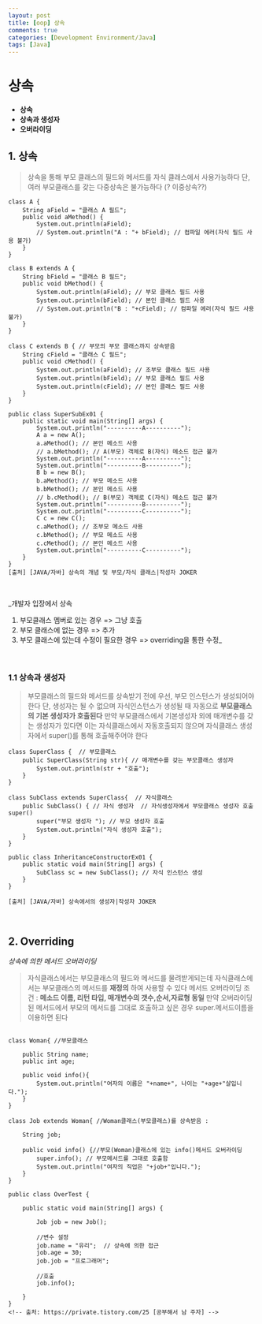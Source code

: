 ```yaml
---
layout: post
title: [oop] 상속
comments: true
categories: [Development Environment/Java]
tags: [Java]
---
```


# 상속

* __상속__
* __상속과 생성자__
* __오버라이딩__

##  1. 상속
> 상속을 통해 부모 클래스의 필드와 메서드를 자식 클래스에서 사용가능하다
> 단, 여러 부모클래스를 갖는 다중상속은 불가능하다 (? 이중상속??)
```{.java}
class A {
	String aField = "클래스 A 필드";
	public void aMethod() {
		System.out.println(aField);
		// System.out.println("A : "+ bField); // 컴파일 에러(자식 필드 사용 불가)
	}
}

class B extends A {
	String bField = "클래스 B 필드";
	public void bMethod() {
		System.out.println(aField); // 부모 클래스 필드 사용
		System.out.println(bField); // 본인 클래스 필드 사용
		// System.out.println("B : "+cField); // 컴파일 에러(자식 필드 사용 불가)
	}
}

class C extends B { // 부모의 부모 클래스까지 상속받음
	String cField = "클래스 C 필드";
	public void cMethod() {
		System.out.println(aField); // 조부모 클래스 필드 사용
		System.out.println(bField); // 부모 클래스 필드 사용
		System.out.println(cField); // 본인 클래스 필드 사용
	}
}

public class SuperSubEx01 {
	public static void main(String[] args) {
		System.out.println("----------A----------");
		A a = new A();
		a.aMethod(); // 본인 메소드 사용
		// a.bMethod(); // A(부모) 객체로 B(자식) 메소드 접근 불가
		System.out.println("----------A----------");
		System.out.println("----------B----------");
		B b = new B();
		b.aMethod(); // 부모 메소드 사용
		b.bMethod(); // 본인 메소드 사용
		// b.cMethod(); // B(부모) 객체로 C(자식) 메소드 접근 불가
		System.out.println("----------B----------");
		System.out.println("----------C----------");
		C c = new C();
		c.aMethod(); // 조부모 메소드 사용
		c.bMethod(); // 부모 메소드 사용
		c.cMethod(); // 본인 메소드 사용
		System.out.println("----------C----------");
	}
}
[출처] [JAVA/자바] 상속의 개념 및 부모/자식 클래스|작성자 JOKER
```

<br>

_개발자 입장에서 상속
1. 부모클래스 멤버로 있는 경우 => 그냥 호출
2. 부모 클래스에 없는 경우  => 추가
3. 부모 클래스에 있는데 수정이 필요한 경우 => overriding을 통한 수정_

<br>

### 1.1 상속과 생성자
> 부모클래스의 필드와 메서드를 상속받기 전에 우선, 부모 인스턴스가 생성되어야 한다 단, 생성자는 될 수 없으며 자식인스턴스가 생성될 때 자동으로
__부모클래스의 기본 생성자가 호출된다__
> 만약 부모클래스에서 기본생성자 외에 매개변수를 갖는 생성자가 있다면 이는 자식클래스에서 자동호출되지 않으며 자식클래스 생성자에서 super()를 통해 호출해주어야 한다

```{.java}
class SuperClass {  // 부모클래스
	public SuperClass(String str){ // 매개변수를 갖는 부모클래스 생성자
		System.out.println(str + "호출");
	}
}

class SubClass extends SuperClass{  // 자식클래스
	public SubClass() { // 자식 생성자  // 자식생성자에서 부모클래스 생성자 호출 super()
		super("부모 생성자 "); // 부모 생성자 호출
		System.out.println("자식 생성자 호출");
	}
}

public class InheritanceConstructorEx01 {
	public static void main(String[] args) {
		SubClass sc = new SubClass(); // 자식 인스턴스 생성
	}
}

[출처] [JAVA/자바] 상속에서의 생성자|작성자 JOKER
```
<br>

## 2. Overriding

_상속에 의한 메서드 오버라이딩_

> 자식클래스에서는 부모클래스의 필드와 메서드를 물려받게되는데 자식클래스에서는 부모클래스의 메서드를 __재정의__ 하여 사용할 수 있다
> 메서드 오버라이딩 조건 : __메소드 이름, 리턴 타입, 매개변수의 갯수,순서,자료형 동일__
> 만약 오버라이딩 된 메서드에서 부모의 메서드를 그대로 호출하고 싶은 경우 super.메서드이름을 이용하면 된다
```{.java}

class Woman{ //부모클래스

    public String name;
    public int age;

    public void info(){
        System.out.println("여자의 이름은 "+name+", 나이는 "+age+"살입니다.");
    }
}

class Job extends Woman{ //Woman클래스(부모클래스)를 상속받음 :

    String job;

    public void info() {//부모(Woman)클래스에 있는 info()메서드 오버라이딩
        super.info(); // 부모메서드를 그대로 호출함
        System.out.println("여자의 직업은 "+job+"입니다.");
    }
}

public class OverTest {

    public static void main(String[] args) {

        Job job = new Job();

        //변수 설정
        job.name = "유리";  // 상속에 의한 접근
        job.age = 30;
        job.job = "프로그래머";

        //호출
        job.info();

    }
}
<!-- 출처: https://private.tistory.com/25 [공부해서 남 주자] -->

```
